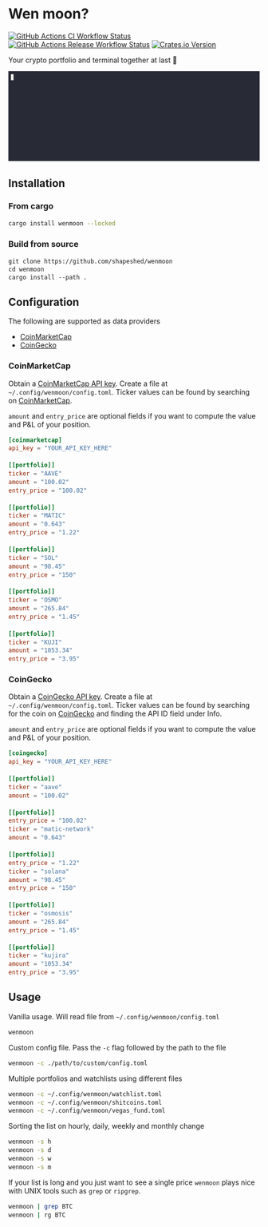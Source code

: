 # Wen moon?

<!-- dprint-ignore-start -->
[![GitHub Actions CI Workflow Status][1]][2]
[![GitHub Actions Release Workflow Status][3]][4] 
[![Crates.io Version][5]][6]
<!-- dprint-ignore-end -->

Your crypto portfolio and terminal together at last :handshake:

![wen moon?](doc/wenmoon-opt.gif)

## Installation

### From cargo

```sh
cargo install wenmoon --locked
```

### Build from source

```
git clone https://github.com/shapeshed/wenmoon
cd wenmoon
cargo install --path .
```

## Configuration

The following are supported as data providers

- [CoinMarketCap][7]
- [CoinGecko][9]

### CoinMarketCap

Obtain a [CoinMarketCap API key][8]. Create a file at
`~/.config/wenmoon/config.toml`. Ticker values can be found by searching on
[CoinMarketCap][7].

`amount` and `entry_price` are optional fields if you want to compute the value
and P&L of your position.

```toml
[coinmarketcap]
api_key = "YOUR_API_KEY_HERE"

[[portfolio]]
ticker = "AAVE"
amount = "100.02"
entry_price = "100.02"

[[portfolio]]
ticker = "MATIC"
amount = "0.643"
entry_price = "1.22"

[[portfolio]]
ticker = "SOL"
amount = "98.45"
entry_price = "150"

[[portfolio]]
ticker = "OSMO"
amount = "265.84"
entry_price = "1.45"

[[portfolio]]
ticker = "KUJI"
amount = "1053.34"
entry_price = "3.95"
```

### CoinGecko

Obtain a [CoinGecko API key][10]. Create a file at
`~/.config/wenmoon/config.toml`. Ticker values can be found by searching for the
coin on [CoinGecko][9] and finding the API ID field under Info.

`amount` and `entry_price` are optional fields if you want to compute the value
and P&L of your position.

```toml
[coingecko]
api_key = "YOUR_API_KEY_HERE"

[[portfolio]]
ticker = "aave"
amount = "100.02"

[[portfolio]]
entry_price = "100.02"
ticker = "matic-network"
amount = "0.643"

[[portfolio]]
entry_price = "1.22"
ticker = "solana"
amount = "98.45"
entry_price = "150"

[[portfolio]]
ticker = "osmosis"
amount = "265.84"
entry_price = "1.45"

[[portfolio]]
ticker = "kujira"
amount = "1053.34"
entry_price = "3.95"
```

## Usage

Vanilla usage. Will read file from `~/.config/wenmoon/config.toml`

```sh
wenmoon
```

Custom config file. Pass the `-c` flag followed by the path to the file

```sh
wenmoon -c ./path/to/custom/config.toml
```

Multiple portfolios and watchlists using different files

```sh
wenmoon -c ~/.config/wenmoon/watchlist.toml
wenmoon -c ~/.config/wenmoon/shitcoins.toml
wenmoon -c ~/.config/wenmoon/vegas_fund.toml
```

Sorting the list on hourly, daily, weekly and monthly change

```sh
wenmoon -s h
wenmoon -s d
wenmoon -s w
wenmoon -s m
```

If your list is long and you just want to see a single price `wenmoon` plays
nice with UNIX tools such as `grep` or `ripgrep`.

```sh
wenmoon | grep BTC
wenmoon | rg BTC
```

[1]: https://img.shields.io/github/actions/workflow/status/shapeshed/wenmoon/ci.yml?style=for-the-badge&label=ci
[2]: https://github.com/shapeshed/wenmoon/actions/workflows/ci.yml
[3]: https://img.shields.io/github/actions/workflow/status/shapeshed/wenmoon/release.yml?style=for-the-badge&label=release
[4]: https://github.com/shapeshed/wenmoon/releases
[5]: https://img.shields.io/crates/v/wenmoon?style=for-the-badge
[6]: https://crates.io/crates/wenmoon
[7]: https://coinmarketcap.com/
[8]: https://coinmarketcap.com/api/
[9]: https://www.coingecko.com/
[10]: https://www.coingecko.com/en/api
